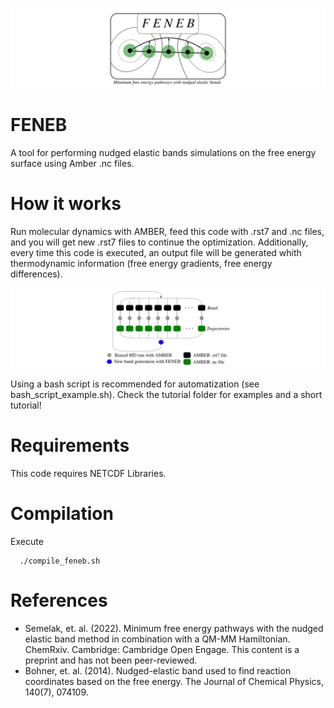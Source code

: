 ![plot](./img1.png)

# FENEB
A tool for performing nudged elastic bands simulations on the free energy surface using Amber .nc files.

# How it works
Run molecular dynamics with AMBER, feed this code with .rst7 and .nc files, and you will get new .rst7 files to continue the optimization. Additionally, every time this code is executed, an output file will be generated whith thermodynamic information (free energy gradients, free energy differences).

![plot](./img2.png)

Using a bash script is recommended for automatization (see bash_script_example.sh). 
Check the tutorial folder for examples and a short tutorial! 

# Requirements
This code requires NETCDF Libraries.

# Compilation 
Execute

```
  ./compile_feneb.sh
```

# References 
- Semelak, et. al. (2022). Minimum free energy pathways with the nudged elastic band method in combination with a QM-MM Hamiltonian. ChemRxiv. Cambridge: Cambridge Open Engage. This content is a preprint and has not been peer-reviewed.
- Bohner, et. al. (2014). Nudged-elastic band used to find reaction coordinates based on the free energy. The Journal of Chemical Physics, 140(7), 074109.
